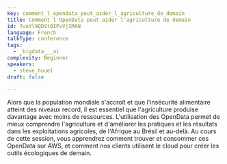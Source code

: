 ```yaml
---
key: comment_l_opendata_peut_aider_l_agriculture_de_demain
title: Comment l'OpenData peut aider l'agriculture de demain
id: 7unYl9QDSt0IPvVjIMAN
language: French
talkType: conference
tags:
  - _bigdata___ai
complexity: Beginner
speakers:
  - steve_houel
draft: false

---
```


Alors que la population mondiale s'accroît et que l'insécurité alimentaire atteint des niveaux record, il est essentiel que l'agriculture produise davantage avec moins de ressources. L'utilisation des OpenData permet de mieux comprendre l'agriculture et d'améliorer les pratiques et les résultats dans les exploitations agricoles, de l'Afrique au Brésil et au-delà. Au cours de cette session, vous apprendrez comment trouver et consommer ces OpenData sur AWS, et comment nos clients utilisent le cloud pour créer les outils écologiques de demain.

